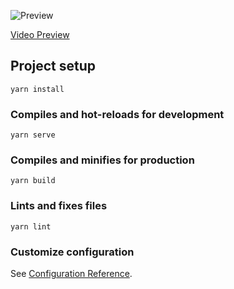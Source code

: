 ![Preview](https://marcelodolza.com/playground/eventlist/preview.png)

[Video Preview](https://marcelodolza.com/playground/eventlist/preview.mp4)

## Project setup
```
yarn install
```

### Compiles and hot-reloads for development
```
yarn serve
```

### Compiles and minifies for production
```
yarn build
```

### Lints and fixes files
```
yarn lint
```

### Customize configuration
See [Configuration Reference](https://cli.vuejs.org/config/).
